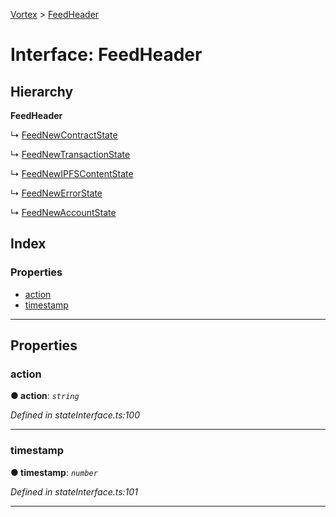 [Vortex](../README.md) > [FeedHeader](../interfaces/feedheader.md)

# Interface: FeedHeader

## Hierarchy

**FeedHeader**

↳  [FeedNewContractState](feednewcontractstate.md)

↳  [FeedNewTransactionState](feednewtransactionstate.md)

↳  [FeedNewIPFSContentState](feednewipfscontentstate.md)

↳  [FeedNewErrorState](feednewerrorstate.md)

↳  [FeedNewAccountState](feednewaccountstate.md)

## Index

### Properties

* [action](feedheader.md#action)
* [timestamp](feedheader.md#timestamp)

---

## Properties

<a id="action"></a>

###  action

**● action**: *`string`*

*Defined in stateInterface.ts:100*

___
<a id="timestamp"></a>

###  timestamp

**● timestamp**: *`number`*

*Defined in stateInterface.ts:101*

___

